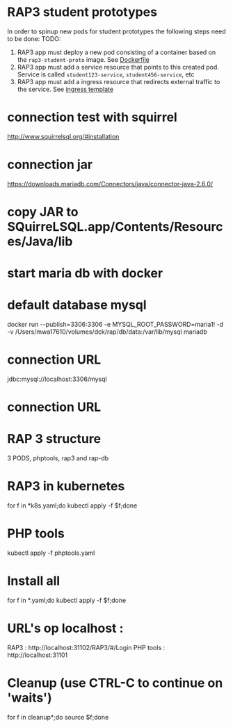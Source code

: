 # RAP3 student prototypes

In order to spinup new pods for student prototypes the following steps need to be done:
TODO:
1. RAP3 app must deploy a new pod consisting of a container based on the `rap3-student-proto` image. See [Dockerfile](../../RAP3USER/Dockerfile)
2. RAP3 app must add a service resource that points to this created pod. Service is called `student123-service`, `student456-service`, etc
3. RAP3 app must add a ingress resource that redirects external traffic to the service. See [ingress template](./ingress/ingress-student-template.yaml)
# connection test with squirrel 
http://www.squirrelsql.org/#installation
# connection jar
https://downloads.mariadb.com/Connectors/java/connector-java-2.6.0/
# copy JAR to SQuirreLSQL.app/Contents/Resources/Java/lib

# start maria db  with docker
# default database mysql
docker run --publish=3306:3306 -e MYSQL_ROOT_PASSWORD=maria1! -d -v /Users/mwa17610/volumes/dck/rap/db/data:/var/lib/mysql mariadb
# connection URL 
jdbc:mysql://localhost:3306/mysql
# connection URL

# RAP 3 structure
3 PODS, phptools, rap3 and rap-db

# RAP3 in kubernetes
for f in *k8s.yaml;do kubectl apply -f $f;done
# PHP tools
kubectl apply -f phptools.yaml
# Install all 
for f in *.yaml;do kubectl apply -f $f;done

# URL's op localhost : 
RAP3 : http://localhost:31102/RAP3/#/Login
PHP tools : http://localhost:31101

# Cleanup (use CTRL-C to continue on 'waits')
for f in cleanup*;do source $f;done
